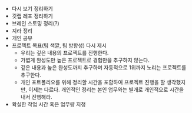 - 다시 보기 정리하기
- 깃랩 레포 정리하기
- 브레인 스토밍 정리(?)
- 지라 정리
- 개인 공부
- 프로젝트 목표(팀 색깔, 팀 방향성) 다시 제시
  - 우리는 깊은 내용의 프로젝트를 진행한다.
  - 가볍게 완성도만 높은 프로젝트로 경험만을 추구하지 않는다.
  - 깊은 내용과 높은 완성도까지 추구하며 자동적으로 1위까지 노리는 프로젝트를 추구한다.
  - 개인 포트폴리오를 위해 정리할 시간을 포함하여 프로젝트 진행을 할 생각했지만, 이제는 다르다. 개인적인 정리는 본인 업무와는 별개로 개인적으로 시간을 내서 진행해라.
- 확실한 작업 시간 혹은 업무량 지정